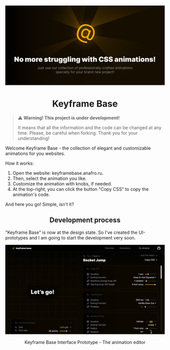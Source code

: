 [![The Keyframe Base Banner](https://github.com/keyframe-base/.github/blob/main/Banners/Keyframe%20Base%20Banner.png?raw=true "Press the right mouse button and then press 'Copy the URL' to copy the URL to the Keyframe Base GitHub page")](https://github.com/keyframe-base)

<h1 align="center">Keyframe Base</h1>

> ⚠️ **Warning! This project is under development!**
>
> It means that all the information and the code can be changed at any time. Please, be careful when forking. Thank you for your understanding!

Welcome Keyframe Base - the collection of elegant and customizable animations for you websites. 

How it works:

1. Open the website: keyframebase.anafro.ru.
2. Then, select the animation you like.
3. Customize the animation with knobs, if needed.
4. At the top-right, you can click the button "Copy CSS" to copy the animation's code.

And here you go! Simple, isn't it?

<h2 align="center">Development process</h2>

"Keyframe Base" is now at the design state. So I've created the UI-prototypes and I am going to start the development very soon. 

[![The Keyframe Base Banner](https://github.com/keyframe-base/.github/blob/main/Interface%20Prototypes/Keyframe%20Base%20Interface%20Prototype%20-%20Animation%20Editor.png?raw=true "Press the right mouse button and then press 'Copy the URL' to copy the URL to the Keyframe Base GitHub page")](https://github.com/keyframe-base)
<p align="center">Keyframe Base Interface Prototype - The animation editor</p>